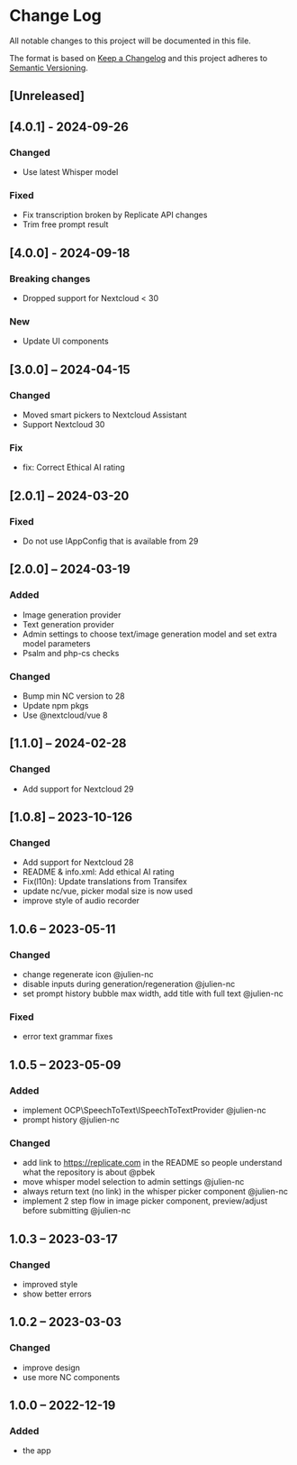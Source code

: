 # Change Log
All notable changes to this project will be documented in this file.

The format is based on [Keep a Changelog](http://keepachangelog.com/)
and this project adheres to [Semantic Versioning](http://semver.org/).

## [Unreleased]

## [4.0.1] - 2024-09-26

### Changed

- Use latest Whisper model

### Fixed

- Fix transcription broken by Replicate API changes
- Trim free prompt result

## [4.0.0] - 2024-09-18

### Breaking changes

- Dropped support for Nextcloud < 30

### New

- Update UI components

## [3.0.0] – 2024-04-15

### Changed

- Moved smart pickers to Nextcloud Assistant
- Support Nextcloud 30

### Fix
 - fix: Correct Ethical AI rating

## [2.0.1] – 2024-03-20

### Fixed

- Do not use IAppConfig that is available from 29

## [2.0.0] – 2024-03-19

### Added

- Image generation provider
- Text generation provider
- Admin settings to choose text/image generation model and set extra model parameters
- Psalm and php-cs checks

### Changed

- Bump min NC version to 28
- Update npm pkgs
- Use @nextcloud/vue 8

## [1.1.0] – 2024-02-28

### Changed

- Add support for Nextcloud 29

## [1.0.8] – 2023-10-126

### Changed

- Add support for Nextcloud 28
- README & info.xml: Add ethical AI rating
- Fix(l10n): Update translations from Transifex
- update nc/vue, picker modal size is now used
- improve style of audio recorder


## 1.0.6 – 2023-05-11

### Changed

- change regenerate icon @julien-nc
- disable inputs during generation/regeneration @julien-nc
- set prompt history bubble max width, add title with full text @julien-nc

### Fixed

- error text grammar fixes

## 1.0.5 – 2023-05-09

### Added

- implement OCP\SpeechToText\ISpeechToTextProvider @julien-nc
- prompt history @julien-nc

### Changed

- add link to https://replicate.com in the README so people understand what the repository is about @pbek
- move whisper model selection to admin settings @julien-nc
- always return text (no link) in the whisper picker component @julien-nc
- implement 2 step flow in image picker component, preview/adjust before submitting @julien-nc

## 1.0.3 – 2023-03-17
### Changed
- improved style
- show better errors

## 1.0.2 – 2023-03-03
### Changed
- improve design
- use more NC components

## 1.0.0 – 2022-12-19
### Added
* the app
